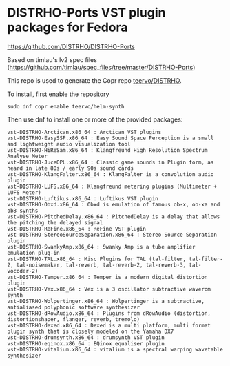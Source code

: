 # DISTRHO-Ports VST plugin packages for Fedora

https://github.com/DISTRHO/DISTRHO-Ports

Based on timlau's lv2 spec files (https://github.com/timlau/spec_files/tree/master/DISTRHO-Ports)

This repo is used to generate the Copr repo [teervo/DISTRHO](https://copr.fedorainfracloud.org/coprs/teervo/DISTRHO/).

To install, first enable the repository
```
sudo dnf copr enable teervo/helm-synth
```

Then use dnf to install one or more of the provided packages:

```
vst-DISTRHO-Arctican.x86_64 : Arctican VST plugins
vst-DISTRHO-EasySSP.x86_64 : Easy Sound Space Perception is a small and lightweight audio visualization tool
vst-DISTRHO-HiReSam.x86_64 : Klangfreund High Resolution Spectrum Analyse Meter
vst-DISTRHO-JuceOPL.x86_64 : Classic game sounds in Plugin form, as heard in late 80s / early 90s sound cards
vst-DISTRHO-KlangFalter.x86_64 : KlangFalter is a convolution audio plugin
vst-DISTRHO-LUFS.x86_64 : Klangfreund metering plugins (Multimeter + LUFS Meter)
vst-DISTRHO-Luftikus.x86_64 : Luftikus VST plugin
vst-DISTRHO-Obxd.x86_64 : Obxd is emulation of famous ob-x, ob-xa and ob8 synths
vst-DISTRHO-PitchedDelay.x86_64 : PitchedDelay is a delay that allows the pitching the delayed signal
vst-DISTRHO-ReFine.x86_64 : ReFine VST plugin
vst-DISTRHO-StereoSourceSeparation.x86_64 : Stereo Source Separation plugin
vst-DISTRHO-SwankyAmp.x86_64 : Swanky Amp is a tube amplifier emulation plug-in
vst-DISTRHO-TAL.x86_64 : Misc Plugins for TAL (tal-filter, tal-filter-2, tal-noisemaker, tal-reverb, tal-reverb-2, tal-reverb-3, tal-vocoder-2)
vst-DISTRHO-Temper.x86_64 : Temper is a modern digital distortion plugin
vst-DISTRHO-Vex.x86_64 : Vex is a 3 oscillator subtractive waverom synth
vst-DISTRHO-Wolpertinger.x86_64 : Wolpertinger is a subtractive, antialiased polyphonic software synthesizer
vst-DISTRHO-dRowAudio.x86_64 : Plugins from dRowAudio (distortion, distortionshaper, flanger, reverb, tremolo)
vst-DISTRHO-dexed.x86_64 : Dexed is a multi platform, multi format plugin synth that is closely modeled on the Yamaha DX7
vst-DISTRHO-drumsynth.x86_64 : drumsynth VST plugin
vst-DISTRHO-eqinox.x86_64 : EQinox equaliser plugin
vst-DISTRHO-vitalium.x86_64 : vitalium is a spectral warping wavetable synthesizer
```

